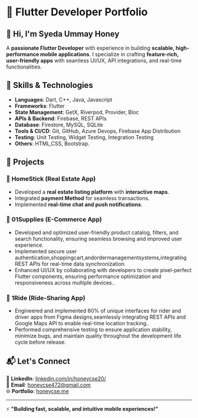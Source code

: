 # 🚀 Flutter Developer Portfolio

## 👋 Hi, I'm Syeda Ummay Honey

A **passionate Flutter Developer** with experience in building **scalable, high-performance mobile applications**. I specialize in crafting **feature-rich, user-friendly apps** with seamless UI/UX, API integrations, and real-time functionalities.

## 🔹 Skills & Technologies

- **Languages**: Dart, C++, Java, Javascript
- **Frameworks**: Flutter
- **State Management**: GetX, Riverpod, Provider, Bloc
- **APIs & Backend**: Firebase, REST APIs
- **Database**: Firestore, MySQL, SQLite
- **Tools & CI/CD**: Git, GitHub, Azure Devops, Firebase App Distribution
- **Testing**: Unit Testing, Widget Testing, Integration Testing
- **Others**: HTML,CSS, Bootstrap.

## 📱 Projects

### 🏡 **HomeStick (Real Estate App)**

- Developed a **real estate listing platform** with **interactive maps**.
- Integrated **payment Method** for seamless transactions.
- Implemented **real-time chat and push notifications**.

### 🛒 **01Supplies (E-Commerce App)**

- Developed and optimized user-friendly product catalog, filters, and search functionality, ensuring seamless browsing and improved user experience.
- Implemented secure user authentication,shoppingcart,andordermanagementsystems,integrating REST APIs for real-time data synchronization.
- Enhanced UI/UX by collaborating with developers to create pixel-perfect Flutter components, ensuring performance optimization and responsiveness across multiple devices..

### 🚗 **1Ride (Ride-Sharing App)**

- Engineered and implemented 60% of unique interfaces for rider and driver apps from Figma designs,seamlessly integrating REST APIs and Google Maps API to enable real-time location tracking..
- Performed comprehensive testing to ensure application stability, minimize bugs, and maintain quality throughout the development life cycle before release.

## 📬 Let's Connect

💼 **LinkedIn**: [linkedin.com/in/honeycse20/](https://www.linkedin.com/in/honeycse20/)  
📧 **Email**: honeycse472@gmail.com  
🌐 **Portfolio**: [honeycse.me](https://honeycse18.github.io/Ummay_Honey/)

---

⚡ **"Building fast, scalable, and intuitive mobile experiences!"**
